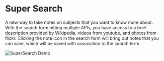# Super Search

A new way to take notes on subjects that you want to know more about. With the search form hitting multiple APIs, you have access to a brief description provided by Wikipedia, videos from youtube, and photos from flickr. Clicking the note icon in the search form will bring out notes that you can save, which will be saved with association to the search term.

![SuperSearch Demo](http://g.recordit.co/GgRMBZyKwV.gif)